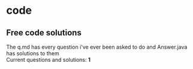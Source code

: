 
# code
## Free code solutions
The q.md has every question i've ever been asked to do and Answer.java has solutions to them  
Current questions and solutions: **1**
 

